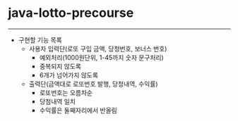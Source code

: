# java-lotto-precourse
---
- 구현할 기능 목록
  - 사용자 입력단(로또 구입 금액, 당청번호, 보너스 번호)
    - 예외처리(1000원단위, 1-45까지 숫자 문구처리)
    - 중복되지 않도록
    - 6개가 넘어가지 않도록
  - 출력단(금액대로 로또번호 발행, 당청내역, 수익률)
    - 로또번호는 오름차순
    - 당첨내역 일치
    - 수익률은 둘째자리에서 반올림
